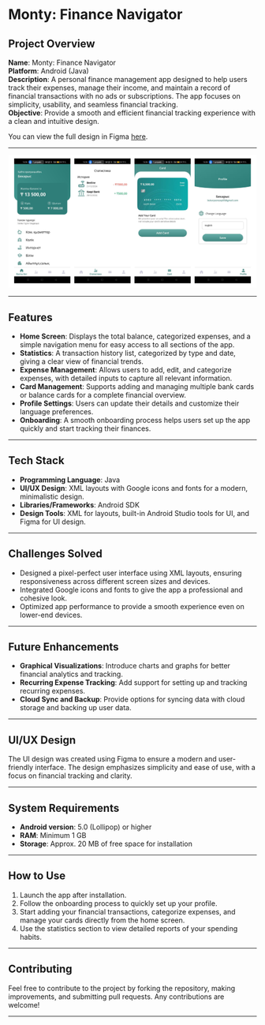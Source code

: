 # Monty: Finance Navigator

## Project Overview
**Name**: Monty: Finance Navigator  
**Platform**: Android (Java)  
**Description**: A personal finance management app designed to help users track their expenses, manage their income, and maintain a record of financial transactions with no ads or subscriptions. The app focuses on simplicity, usability, and seamless financial tracking.  
**Objective**: Provide a smooth and efficient financial tracking experience with a clean and intuitive design.

You can view the full design in Figma [here](https://www.figma.com/design/0zXyNYLVgW1ihwBRY24U7T/monty-2.0?m=auto&t=de9cH5Lj1sT0BILv-1).

---

![Monty Image](Monty.jpg)

---

## Features
- **Home Screen**: Displays the total balance, categorized expenses, and a simple navigation menu for easy access to all sections of the app.
- **Statistics**: A transaction history list, categorized by type and date, giving a clear view of financial trends.
- **Expense Management**: Allows users to add, edit, and categorize expenses, with detailed inputs to capture all relevant information.
- **Card Management**: Supports adding and managing multiple bank cards or balance cards for a complete financial overview.
- **Profile Settings**: Users can update their details and customize their language preferences.
- **Onboarding**: A smooth onboarding process helps users set up the app quickly and start tracking their finances.

---

## Tech Stack
- **Programming Language**: Java
- **UI/UX Design**: XML layouts with Google icons and fonts for a modern, minimalistic design.
- **Libraries/Frameworks**: Android SDK
- **Design Tools**: XML for layouts, built-in Android Studio tools for UI, and Figma for UI design.

---

## Challenges Solved
- Designed a pixel-perfect user interface using XML layouts, ensuring responsiveness across different screen sizes and devices.
- Integrated Google icons and fonts to give the app a professional and cohesive look.
- Optimized app performance to provide a smooth experience even on lower-end devices.

---

## Future Enhancements
- **Graphical Visualizations**: Introduce charts and graphs for better financial analytics and tracking.
- **Recurring Expense Tracking**: Add support for setting up and tracking recurring expenses.
- **Cloud Sync and Backup**: Provide options for syncing data with cloud storage and backing up user data.

---

## UI/UX Design
The UI design was created using Figma to ensure a modern and user-friendly interface. The design emphasizes simplicity and ease of use, with a focus on financial tracking and clarity.

---

## System Requirements
- **Android version**: 5.0 (Lollipop) or higher
- **RAM**: Minimum 1 GB
- **Storage**: Approx. 20 MB of free space for installation

---

## How to Use
1. Launch the app after installation.
2. Follow the onboarding process to quickly set up your profile.
3. Start adding your financial transactions, categorize expenses, and manage your cards directly from the home screen.
4. Use the statistics section to view detailed reports of your spending habits.

---

## Contributing
Feel free to contribute to the project by forking the repository, making improvements, and submitting pull requests. Any contributions are welcome!

---
